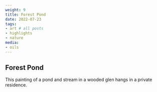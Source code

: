 ```yaml
---
weight: 9
title: Forest Pond
date: 2022-07-23
tags:
- art # all posts
- highlights
- nature
media:
- oils
---
```


## Forest Pond

This painting of a pond and stream in a wooded glen hangs in a private residence.
